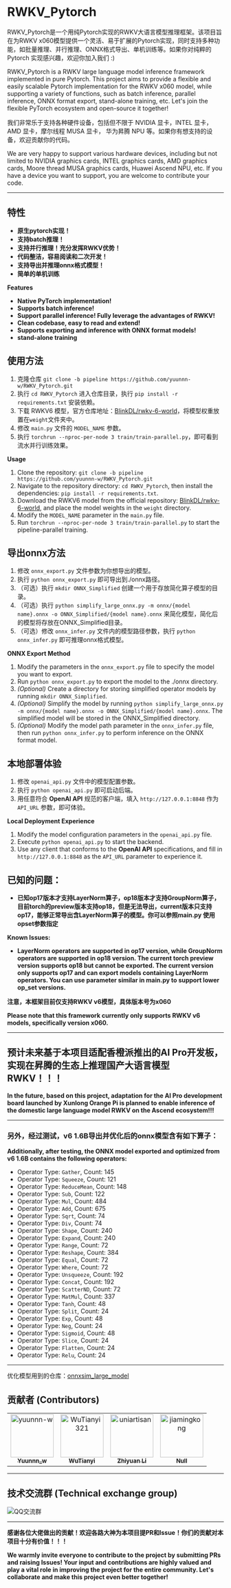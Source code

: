 # RWKV_Pytorch

RWKV_Pytorch是一个用纯Pytorch实现的RWKV大语言模型推理框架。该项目旨在为RWKV x060模型提供一个灵活、易于扩展的Pytorch实现，同时支持多种功能，如批量推理、并行推理、ONNX格式导出、单机训练等。如果你对纯粹的 Pytorch 实现感兴趣，欢迎你加入我们 :)

RWKV_Pytorch is a RWKV large language model inference framework implemented in pure Pytorch. This project aims to provide a flexible and easily scalable Pytorch implementation for the RWKV x060 model, while supporting a variety of functions, such as batch inference, parallel inference, ONNX format export, stand-alone training, etc. Let's join the flexible PyTorch ecosystem and open-source it together!

我们非常乐于支持各种硬件设备，包括但不限于 NVIDIA 显卡，INTEL 显卡，AMD 显卡，摩尔线程 MUSA 显卡， 华为昇腾 NPU 等。如果你有想支持的设备，欢迎贡献你的代码。

We are very happy to support various hardware devices, including but not limited to NVIDIA graphics cards, INTEL graphics cards, AMD graphics cards, Moore thread MUSA graphics cards, Huawei Ascend NPU, etc. If you have a device you want to support, you are welcome to contribute your code.

****

## 特性
- **原生pytorch实现！**
- **支持batch推理！**
- **支持并行推理！充分发挥RWKV优势！**
- **代码整洁，容易阅读和二次开发！**
- **支持导出并推理onnx格式模型！**
- **简单的单机训练**

**Features**
- **Native PyTorch implementation!**
- **Supports batch inference!**
- **Support parallel inference! Fully leverage the advantages of RWKV!**
- **Clean codebase, easy to read and extend!**
- **Supports exporting and inference with ONNX format models!**
- **stand-alone training**


## 使用方法
1. 克隆仓库 `git clone -b pipeline https://github.com/yuunnn-w/RWKV_Pytorch.git`
2. 执行 `cd RWKV_Pytorch` 进入仓库目录，执行 `pip install -r requirements.txt` 安装依赖。
3. 下载 RWKV6 模型，官方仓库地址：[BlinkDL/rwkv-6-world](https://huggingface.co/BlinkDL/rwkv-6-world/tree/main)，将模型权重放置在`weight`文件夹中。
4. 修改 `main.py` 文件的 `MODEL_NAME` 参数。
5. 执行 `torchrun --nproc-per-node 3 train/train-parallel.py`，即可看到流水并行训练效果。

**Usage**
1. Clone the repository: `git clone -b pipeline https://github.com/yuunnn-w/RWKV_Pytorch.git`
2. Navigate to the repository directory: `cd RWKV_Pytorch`, then install the dependencies: `pip install -r requirements.txt`.
3. Download the RWKV6 model from the official repository: [BlinkDL/rwkv-6-world](https://huggingface.co/BlinkDL/rwkv-6-world/tree/main), and place the model weights in the `weight` directory.
4. Modify the `MODEL_NAME` parameter in the `main.py` file.
5. Run `torchrun --nproc-per-node 3 train/train-parallel.py` to start the pipeline-parallel training.


## 导出onnx方法
1. 修改 `onnx_export.py` 文件参数为你想导出的模型。
2. 执行 `python onnx_export.py` 即可导出到./onnx路径。
3. （可选）执行 `mkdir ONNX_Simplified` 创建一个用于存放简化算子模型的目录。
4. （可选）执行 `python simplify_large_onnx.py -m onnx/{model name}.onnx -o ONNX_Simplified/{model name}.onnx` 来简化模型，简化后的模型将存放在ONNX_Simplified目录。
5. （可选）修改 `onnx_infer.py` 文件内的模型路径参数，执行 `python onnx_infer.py` 即可推理onnx格式模型。

**ONNX Export Method**
1. Modify the parameters in the `onnx_export.py` file to specify the model you want to export.
2. Run `python onnx_export.py` to export the model to the ./onnx directory.
3. *(Optional)* Create a directory for storing simplified operator models by running `mkdir ONNX_Simplified`.
4. *(Optional)* Simplify the model by running `python simplify_large_onnx.py -m onnx/{model name}.onnx -o ONNX_Simplified/{model name}.onnx`. The simplified model will be stored in the ONNX_Simplified directory.
5. *(Optional)* Modify the model path parameter in the `onnx_infer.py` file, then run `python onnx_infer.py` to perform inference on the ONNX format model.

## 本地部署体验
1. 修改 `openai_api.py` 文件中的模型配置参数。
2. 执行 `python openai_api.py` 即可启动后端。
3. 用任意符合 **OpenAI API** 规范的客户端，填入 `http://127.0.0.1:8848` 作为 `API_URL` 参数，即可体验。

**Local Deployment Experience**
1. Modify the model configuration parameters in the `openai_api.py` file.
2. Execute `python openai_api.py` to start the backend.
3. Use any client that conforms to the **OpenAI API** specifications, and fill in `http://127.0.0.1:8848` as the `API_URL` parameter to experience it.


## 已知的问题：
- **已知op17版本才支持LayerNorm算子，op18版本才支持GroupNorm算子，目前torch的preview版本支持op18，但是无法导出，current版本只支持op17，能够正常导出含LayerNorm算子的模型。你可以参照main.py 使用opset参数指定**

**Known Issues:** 
- **LayerNorm operators are supported in op17 version, while GroupNorm operators are supported in op18 version. The current torch preview version supports op18 but cannot be exported. The current version only supports op17 and can export models containing LayerNorm operators. You can use parameter similar in main.py to support lower op_set versions.**


**注意，本框架目前仅支持RWKV v6模型，具体版本号为x060**

**Please note that this framework currently only supports RWKV v6 models, specifically version x060.**

****
## 预计未来基于本项目适配香橙派推出的AI Pro开发板，实现在昇腾的生态上推理国产大语言模型RWKV！！！

**In the future, based on this project, adaptation for the AI Pro development board launched by Xunlong Orange Pi is planned to enable inference of the domestic large language model RWKV on the Ascend ecosystem!!!**
****

### 另外，经过测试，v6 1.6B导出并优化后的onnx模型含有如下算子：

**Additionally, after testing, the ONNX model exported and optimized from v6 1.6B contains the following operators:**

- Operator Type: `Gather`, Count: 145
- Operator Type: `Squeeze`, Count: 121
- Operator Type: `ReduceMean`, Count: 148
- Operator Type: `Sub`, Count: 122
- Operator Type: `Mul`, Count: 484
- Operator Type: `Add`, Count: 675
- Operator Type: `Sqrt`, Count: 74
- Operator Type: `Div`, Count: 74
- Operator Type: `Shape`, Count: 240
- Operator Type: `Expand`, Count: 240
- Operator Type: `Range`, Count: 72
- Operator Type: `Reshape`, Count: 384
- Operator Type: `Equal`, Count: 72
- Operator Type: `Where`, Count: 72
- Operator Type: `Unsqueeze`, Count: 192
- Operator Type: `Concat`, Count: 192
- Operator Type: `ScatterND`, Count: 72
- Operator Type: `MatMul`, Count: 337
- Operator Type: `Tanh`, Count: 48
- Operator Type: `Split`, Count: 24
- Operator Type: `Exp`, Count: 48
- Operator Type: `Neg`, Count: 24
- Operator Type: `Sigmoid`, Count: 48
- Operator Type: `Slice`, Count: 24
- Operator Type: `Flatten`, Count: 24
- Operator Type: `Relu`, Count: 24

****

优化模型用到的仓库：[onnxsim_large_model](https://github.com/luchangli03/onnxsim_large_model.git)

## 贡献者 (Contributors)

<!-- readme: collaborators,contributors -start -->
<table>
<tr>
    <td align="center">
        <a href="https://github.com/yuunnn-w">
            <img src="https://avatars.githubusercontent.com/u/91336323?v=4" width="100;" alt="yuunnn-w"/>
            <br />
            <sub><b>Yuunnn_w</b></sub>
        </a>
    </td>
    <td align="center">
        <a href="https://github.com/WuTianyi321">
            <img src="https://avatars.githubusercontent.com/u/48122470?v=4" width="100;" alt="WuTianyi321"/>
            <br />
            <sub><b>WuTianyi</b></sub>
        </a>
    </td>
    <td align="center">
        <a href="https://github.com/uniartisan">
            <img src="https://avatars.githubusercontent.com/u/31544054?v=4" width="100;" alt="uniartisan"/>
            <br />
            <sub><b>Zhiyuan Li</b></sub>
        </a>
    </td>
    <td align="center">
        <a href="https://github.com/jiamingkong">
            <img src="https://avatars.githubusercontent.com/u/2761215?v=4" width="100;" alt="jiamingkong"/>
            <br />
            <sub><b>Null</b></sub>
        </a>
    </td></tr>
</table>
<!-- readme: collaborators,contributors -end -->

****
## 技术交流群 (Technical exchange group)
![QQ交流群](https://github.com/yuunnn-w/RWKV_Pytorch/blob/main/asset/qrcode_1713112204738.jpg)

****
**感谢各位大佬做出的贡献！欢迎各路大神为本项目提PR和Issue！你们的贡献对本项目十分有价值！！！**

**We warmly invite everyone to contribute to the project by submitting PRs and raising Issues! Your input and contributions are highly valued and play a vital role in improving the project for the entire community. Let's collaborate and make this project even better together!**


